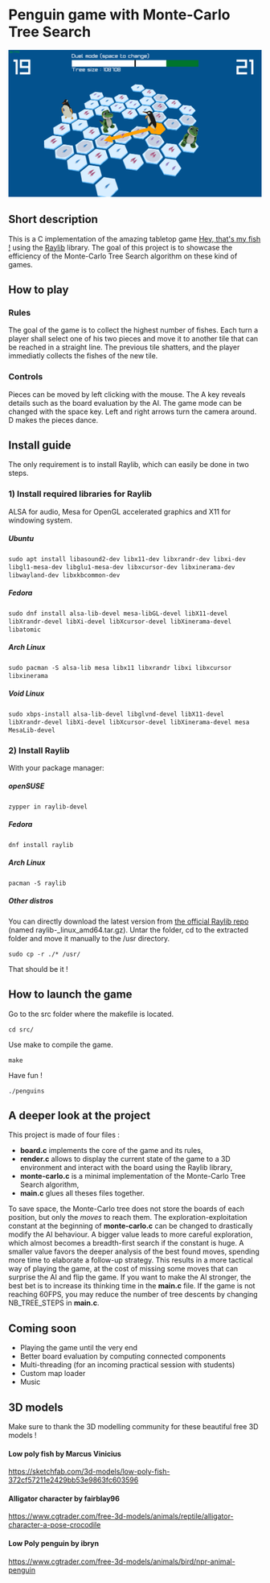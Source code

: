 # Penguin game with Monte-Carlo Tree Search

![A screenshot of the penguin game](penguin_screenshot.png "Penguins have protected a huge region at the top of the board, which will lead them to victory !")

## Short description

This is a C implementation of the amazing tabletop game [Hey, that's my fish !](https://www.fantasyflightgames.com/en/products/hey-thats-my-fish/) using the [Raylib](https://www.raylib.com/) library. The goal of this project is to showcase the efficiency of the Monte-Carlo Tree Search algorithm on these kind of games.

## How to play

### Rules
The goal of the game is to collect the highest number of fishes. Each turn a player shall select one of his two pieces and move it to another tile that can be reached in a straight line. The previous tile shatters, and the player immediatly collects the fishes of the new tile.

### Controls
Pieces can be moved by left clicking with the mouse. The A key reveals details such as the board evaluation by the AI. The game mode can be changed with the space key. Left and right arrows turn the camera around. D makes the pieces dance.
## Install guide

The only requirement is to install Raylib, which can easily be done in two steps.

### 1) Install required libraries for Raylib

ALSA for audio, Mesa for OpenGL accelerated graphics and X11 for windowing system.

##### Ubuntu
    sudo apt install libasound2-dev libx11-dev libxrandr-dev libxi-dev libgl1-mesa-dev libglu1-mesa-dev libxcursor-dev libxinerama-dev libwayland-dev libxkbcommon-dev

##### Fedora
    sudo dnf install alsa-lib-devel mesa-libGL-devel libX11-devel libXrandr-devel libXi-devel libXcursor-devel libXinerama-devel libatomic

##### Arch Linux
    sudo pacman -S alsa-lib mesa libx11 libxrandr libxi libxcursor libxinerama

##### Void Linux
    sudo xbps-install alsa-lib-devel libglvnd-devel libX11-devel libXrandr-devel libXi-devel libXcursor-devel libXinerama-devel mesa MesaLib-devel

### 2) Install Raylib

With your package manager:

##### openSUSE
```
zypper in raylib-devel
```

##### Fedora
```
dnf install raylib
```

##### Arch Linux
```
pacman -S raylib
```

##### Other distros
You can directly download the latest version from [the official Raylib repo](https://github.com/raysan5/raylib/releases) (named raylib-<version>_linux_amd64.tar.gz). Untar the folder, cd to the extracted folder and move it manually to the /usr directory.
```
sudo cp -r ./* /usr/
```

That should be it !

## How to launch the game

Go to the src folder where the makefile is located.

```
cd src/
```
Use make to compile the game.
```
make
```
Have fun !
```
./penguins
```

## A deeper look at the project

This project is made of four files :
- **board.c** implements the core of the game and its rules,
- **render.c** allows to display the current state of the game to a 3D environment and interact with the board using the Raylib library,
- **monte-carlo.c** is a minimal implementation of the Monte-Carlo Tree Search algorithm,
- **main.c** glues all theses files together.

To save space, the Monte-Carlo tree does not store the boards of each position, but only the *moves* to reach them. The exploration-exploitation constant at the beginning of **monte-carlo.c** can be changed to drastically modify the AI behaviour. A bigger value leads to more careful exploration, which almost becomes a breadth-first search if the constant is huge. A smaller value favors the deeper analysis of the best found moves, spending more time to elaborate a follow-up strategy. This results in a more tactical way of playing the game, at the cost of missing some moves that can surprise the AI and flip the game. If you want to make the AI stronger, the best bet is to increase its thinking time in the **main.c** file. If the game is not reaching 60FPS, you may reduce the number of tree descents by changing NB_TREE_STEPS in **main.c**.

## Coming soon
- Playing the game until the very end
- Better board evaluation by computing connected components
- Multi-threading (for an incoming practical session with students)
- Custom map loader
- Music

## 3D models

Make sure to thank the 3D modelling community for these beautiful free 3D models !

#### Low poly fish by Marcus Vinicius
https://sketchfab.com/3d-models/low-poly-fish-372cf57211e2429bb53e9863fc603596

#### Alligator character by fairblay96
https://www.cgtrader.com/free-3d-models/animals/reptile/alligator-character-a-pose-crocodile

#### Low Poly penguin by ibryn
https://www.cgtrader.com/free-3d-models/animals/bird/npr-animal-penguin